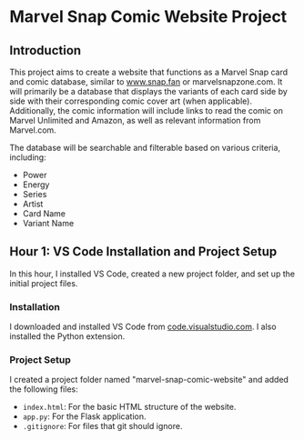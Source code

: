 # Marvel Snap Comic Website Project

## Introduction

This project aims to create a website that functions as a Marvel Snap card and comic database, similar to www.snap.fan or marvelsnapzone.com. It will primarily be a database that displays the variants of each card side by side with their corresponding comic cover art (when applicable). Additionally, the comic information will include links to read the comic on Marvel Unlimited and Amazon, as well as relevant information from Marvel.com.

The database will be searchable and filterable based on various criteria, including:

-   Power
-   Energy
-   Series
-   Artist
-   Card Name
-   Variant Name

## Hour 1: VS Code Installation and Project Setup

In this hour, I installed VS Code, created a new project folder, and set up the initial project files.

### Installation

I downloaded and installed VS Code from [code.visualstudio.com](code.visualstudio.com). I also installed the Python extension.

### Project Setup

I created a project folder named "marvel-snap-comic-website" and added the following files:

-   `index.html`: For the basic HTML structure of the website.
-   `app.py`: For the Flask application.
-   `.gitignore`: For files that git should ignore.